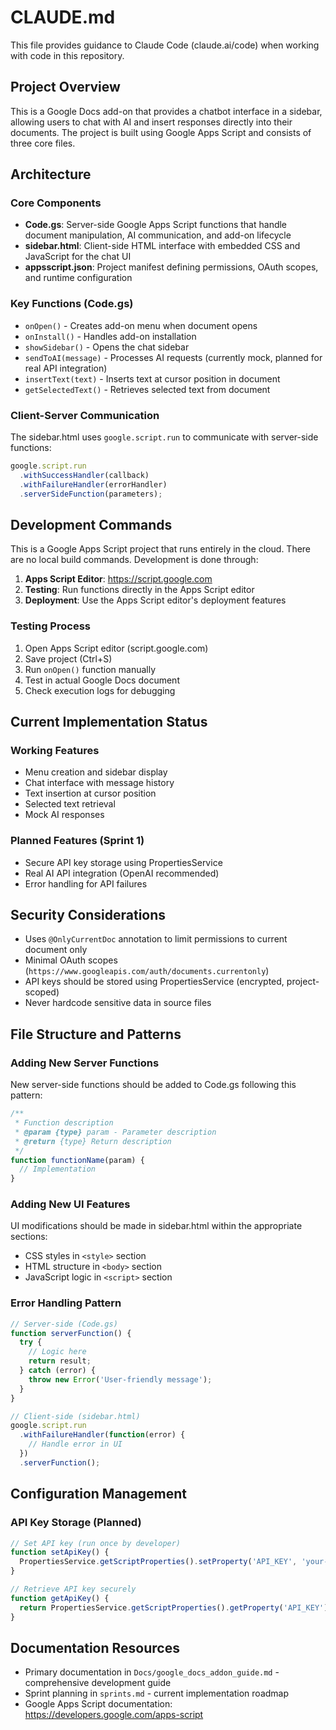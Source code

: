 # CLAUDE.md

This file provides guidance to Claude Code (claude.ai/code) when working with code in this repository.

## Project Overview

This is a Google Docs add-on that provides a chatbot interface in a sidebar, allowing users to chat with AI and insert responses directly into their documents. The project is built using Google Apps Script and consists of three core files.

## Architecture

### Core Components

- **Code.gs**: Server-side Google Apps Script functions that handle document manipulation, AI communication, and add-on lifecycle
- **sidebar.html**: Client-side HTML interface with embedded CSS and JavaScript for the chat UI
- **appsscript.json**: Project manifest defining permissions, OAuth scopes, and runtime configuration

### Key Functions (Code.gs)

- `onOpen()` - Creates add-on menu when document opens
- `onInstall()` - Handles add-on installation
- `showSidebar()` - Opens the chat sidebar
- `sendToAI(message)` - Processes AI requests (currently mock, planned for real API integration)
- `insertText(text)` - Inserts text at cursor position in document
- `getSelectedText()` - Retrieves selected text from document

### Client-Server Communication

The sidebar.html uses `google.script.run` to communicate with server-side functions:
```javascript
google.script.run
  .withSuccessHandler(callback)
  .withFailureHandler(errorHandler)
  .serverSideFunction(parameters);
```

## Development Commands

This is a Google Apps Script project that runs entirely in the cloud. There are no local build commands. Development is done through:

1. **Apps Script Editor**: https://script.google.com
2. **Testing**: Run functions directly in the Apps Script editor
3. **Deployment**: Use the Apps Script editor's deployment features

### Testing Process

1. Open Apps Script editor (script.google.com)
2. Save project (Ctrl+S)
3. Run `onOpen()` function manually
4. Test in actual Google Docs document
5. Check execution logs for debugging

## Current Implementation Status

### Working Features
- Menu creation and sidebar display
- Chat interface with message history
- Text insertion at cursor position
- Selected text retrieval
- Mock AI responses

### Planned Features (Sprint 1)
- Secure API key storage using PropertiesService
- Real AI API integration (OpenAI recommended)
- Error handling for API failures

## Security Considerations

- Uses `@OnlyCurrentDoc` annotation to limit permissions to current document only
- Minimal OAuth scopes (`https://www.googleapis.com/auth/documents.currentonly`)
- API keys should be stored using PropertiesService (encrypted, project-scoped)
- Never hardcode sensitive data in source files

## File Structure and Patterns

### Adding New Server Functions
New server-side functions should be added to Code.gs following this pattern:
```javascript
/**
 * Function description
 * @param {type} param - Parameter description
 * @return {type} Return description
 */
function functionName(param) {
  // Implementation
}
```

### Adding New UI Features
UI modifications should be made in sidebar.html within the appropriate sections:
- CSS styles in `<style>` section
- HTML structure in `<body>` section
- JavaScript logic in `<script>` section

### Error Handling Pattern
```javascript
// Server-side (Code.gs)
function serverFunction() {
  try {
    // Logic here
    return result;
  } catch (error) {
    throw new Error('User-friendly message');
  }
}

// Client-side (sidebar.html)
google.script.run
  .withFailureHandler(function(error) {
    // Handle error in UI
  })
  .serverFunction();
```

## Configuration Management

### API Key Storage (Planned)
```javascript
// Set API key (run once by developer)
function setApiKey() {
  PropertiesService.getScriptProperties().setProperty('API_KEY', 'your-key-here');
}

// Retrieve API key securely
function getApiKey() {
  return PropertiesService.getScriptProperties().getProperty('API_KEY');
}
```

## Documentation Resources

- Primary documentation in `Docs/google_docs_addon_guide.md` - comprehensive development guide
- Sprint planning in `sprints.md` - current implementation roadmap
- Google Apps Script documentation: https://developers.google.com/apps-script